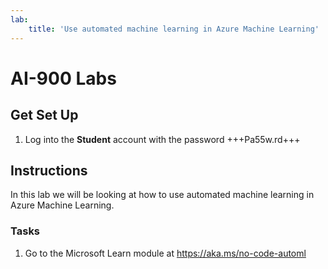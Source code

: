 ```yaml
---
lab:
    title: 'Use automated machine learning in Azure Machine Learning'
---
```


# AI-900 Labs
## Get Set Up
1.  Log into the **Student** account with the password +++Pa55w.rd+++

## Instructions
In this lab we will be looking at how to use automated machine learning in Azure Machine Learning.

### Tasks
1.	Go to the Microsoft Learn module at https://aka.ms/no-code-automl

